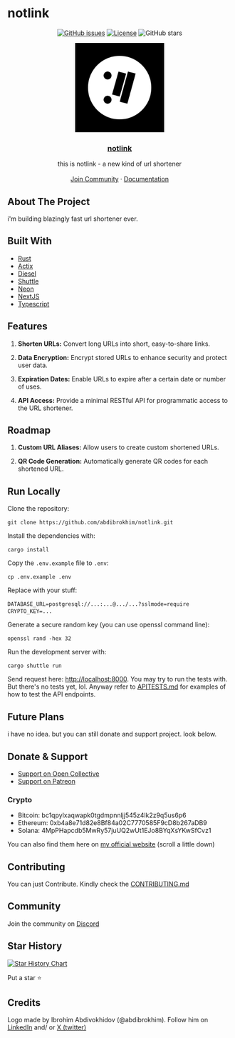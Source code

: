 # notlink

<div align="center">

[![GitHub issues](https://img.shields.io/github/issues-raw/abdibrokhim/notlink.svg)](https://github.com/abdibrokhim/notlink/issues)
[![License](https://img.shields.io/github/license/abdibrokhim/notlink.svg)](LICENSE)
![GitHub stars](https://img.shields.io/github/stars/abdibrokhim/notlink?style=social)

</div>

<p align="center">
  <a href="" rel="noopener">
 <img width=200px height=200px src="assets/notlink-logo.png"></a>

 <h3 align="center"><a href="">notlink</a></h3>
  <p align="center">
  this is notlink - a new kind of url shortener
    <br />
    <br />
    <a href="https://discord.gg/nUdcd9p8Ae">Join Community</a>
    ·
    <a href="https://www.linkedin.com/in/abdibrokhim/">Documentation</a>
  </p>
</p>

## About The Project

i'm building blazingly fast url shortener ever.

## Built With

- [Rust](https://www.rust-lang.org/)
- [Actix](https://actix.rs/)
- [Diesel](http://diesel.rs/)
- [Shuttle](https://shuttle.dev/)
- [Neon](https://neon.tech/)
- [NextJS](https://nextjs.org/)
- [Typescript](https://www.typescriptlang.org/)

## Features

1. **Shorten URLs:** 
Convert long URLs into short, easy-to-share links.

2. **Data Encryption:**
Encrypt stored URLs to enhance security and protect user data.

3. **Expiration Dates:**
Enable URLs to expire after a certain date or number of uses.

4. **API Access:**
Provide a minimal RESTful API for programmatic access to the URL shortener.

## Roadmap

1. **Custom URL Aliases:** 
Allow users to create custom shortened URLs.

2. **QR Code Generation:**
Automatically generate QR codes for each shortened URL.

## Run Locally

Clone the repository:

```shell
git clone https://github.com/abdibrokhim/notlink.git
```

Install the dependencies with:

```shell
cargo install
```

Copy the `.env.example` file to `.env`:

```shell
cp .env.example .env
```

Replace with your stuff:

```shell
DATABASE_URL=postgresql://...:...@.../...?sslmode=require
CRYPTO_KEY=...
```

Generate a secure random key (you can use openssl command line):

```shell
openssl rand -hex 32
```

Run the development server with:

```shell
cargo shuttle run
```

Send request here: [http://localhost:8000](http://localhost:8000). 
You may try to run the tests with. But there's no tests yet, lol.
Anyway refer to [APITESTS.md]() for examples of how to test the API endpoints.

## Future Plans

i have no idea. but you can still donate and support project. look below.

## Donate & Support

- [Support on Open Collective](https://opencollective.com/opencommunity)
- [Support on Patreon](https://www.patreon.com/abdibrokhim)

### Crypto

- Bitcoin: bc1qpylxaqwapk0tgdmpnnljj545z4lk2z9q5us6p6
- Ethereum: 0xb4a8e71d82e8Bf84a02C7770585F9cD8b267aDB9
- Solana: 4MpPHapcdb5MwRy57juUQ2wUt1EJo8BYqXsYKwSfCvz1

You can also find them here on [my official website](https://imcook.in) (scroll a little down)

## Contributing

You can just Contribute. Kindly check the [CONTRIBUTING.md](https://github.com/abdibrokhim/notlink/blob/main/CONTRIBUTING.md)

## Community

Join the community on [Discord](https://discord.gg/nUdcd9p8Ae)

## Star History

[![Star History Chart](https://api.star-history.com/svg?repos=abdibrokhim/notlink&type=Date)](https://star-history.com/#abdibrokhim/notlink&Date)

Put a star ⭐️

## Credits

Logo made by Ibrohim Abdivokhidov (@abdibrokhim). Follow him on [LinkedIn](https://www.linkedin.com/in/abdibrokhim/) and/ or [X (twitter)](https://twitter.com/abdibrokhim)